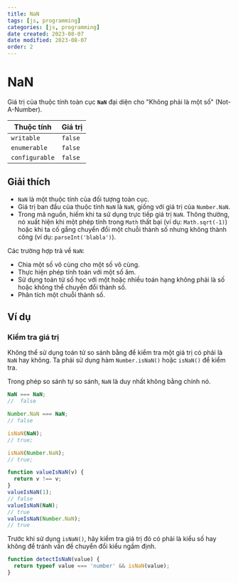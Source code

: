 ```yaml
---
title: NaN
tags: [js, programming]
categories: [js, programming]
date created: 2023-08-07
date modified: 2023-08-07
order: 2
---
```


# NaN

Giá trị của thuộc tính toàn cục **`NaN`** đại diện cho "Không phải là một số" (Not-A-Number).

| Thuộc tính      | Giá trị  |
| -------------- | ------- |
| `writable`     | `false` |
| `enumerable`   | `false` |
| `configurable` | `false` |

## Giải thích

- `NaN` là một thuộc tính của đối tượng toàn cục.
- Giá trị ban đầu của thuộc tính `NaN` là `NaN`, giống với giá trị của `Number.NaN`.
- Trong mã nguồn, hiếm khi ta sử dụng trực tiếp giá trị `NaN`. Thông thường, nó xuất hiện khi một phép tính trong `Math` thất bại (ví dụ: `Math.sqrt(-1)`) hoặc khi ta cố gắng chuyển đổi một chuỗi thành số nhưng không thành công (ví dụ: `parseInt('blabla')`).

Các trường hợp trả về `NaN`:

- Chia một số vô cùng cho một số vô cùng.
- Thực hiện phép tính toán với một số âm.
- Sử dụng toán tử số học với một hoặc nhiều toán hạng không phải là số hoặc không thể chuyển đổi thành số.
- Phân tích một chuỗi thành số.

## Ví dụ

### Kiểm tra giá trị

Không thể sử dụng toán tử so sánh bằng để kiểm tra một giá trị có phải là `NaN` hay không. Ta phải sử dụng hàm `Number.isNaN()` hoặc `isNaN()` để kiểm tra.

Trong phép so sánh tự so sánh, `NaN` là duy nhất không bằng chính nó.

```js
NaN === NaN;
//	false

Number.NaN === NaN;
// false

isNaN(NaN);
// true;

isNaN(Number.NaN);
// true;
```

```js
function valueIsNaN(v) {
  return v !== v;
}
valueIsNaN(1);
// false
valueIsNaN(NaN);
// true
valueIsNaN(Number.NaN);
// true
```

Trước khi sử dụng `isNaN()`, hãy kiểm tra giá trị đó có phải là kiểu số hay không để tránh vấn đề chuyển đổi kiểu ngầm định.

```js
function detectIsNaN(value) {
  return typeof value === 'number' && isNaN(value);
}
```
